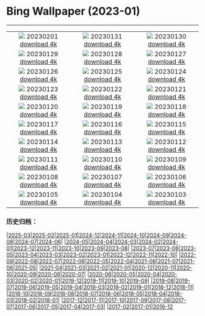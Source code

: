 # Bing Wallpaper (2023-01)
**************
| | | |
| :----: | :----: | :----: |
| ![](https://www.bing.com/th?id=OHR.SunriseCastle_FR-FR3693166026_1920x1080.jpg) 20230201 [download 4k](https://www.bing.com/th?id=OHR.SunriseCastle_FR-FR3693166026_UHD.jpg) | ![](https://www.bing.com/th?id=OHR.ZebraTrio_FR-FR2125282944_1920x1080.jpg) 20230131 [download 4k](https://www.bing.com/th?id=OHR.ZebraTrio_FR-FR2125282944_UHD.jpg) | ![](https://www.bing.com/th?id=OHR.IceSailingBalaton_FR-FR1401946049_1920x1080.jpg) 20230130 [download 4k](https://www.bing.com/th?id=OHR.IceSailingBalaton_FR-FR1401946049_UHD.jpg) |
| ![](https://www.bing.com/th?id=OHR.BlackbirdDay_FR-FR0243783135_1920x1080.jpg) 20230129 [download 4k](https://www.bing.com/th?id=OHR.BlackbirdDay_FR-FR0243783135_UHD.jpg) | ![](https://www.bing.com/th?id=OHR.BlueBahamas_FR-FR9239462577_1920x1080.jpg) 20230128 [download 4k](https://www.bing.com/th?id=OHR.BlueBahamas_FR-FR9239462577_UHD.jpg) | ![](https://www.bing.com/th?id=OHR.RedMangrove_FR-FR8902268594_1920x1080.jpg) 20230127 [download 4k](https://www.bing.com/th?id=OHR.RedMangrove_FR-FR8902268594_UHD.jpg) |
| ![](https://www.bing.com/th?id=OHR.HighArchChina_FR-FR8370468752_1920x1080.jpg) 20230126 [download 4k](https://www.bing.com/th?id=OHR.HighArchChina_FR-FR8370468752_UHD.jpg) | ![](https://www.bing.com/th?id=OHR.BirksofAberfeldy_FR-FR8202020141_1920x1080.jpg) 20230125 [download 4k](https://www.bing.com/th?id=OHR.BirksofAberfeldy_FR-FR8202020141_UHD.jpg) | ![](https://www.bing.com/th?id=OHR.ColleSantaLucia_FR-FR7690725851_1920x1080.jpg) 20230124 [download 4k](https://www.bing.com/th?id=OHR.ColleSantaLucia_FR-FR7690725851_UHD.jpg) |
| ![](https://www.bing.com/th?id=OHR.SunriseMoai_FR-FR7141729211_1920x1080.jpg) 20230123 [download 4k](https://www.bing.com/th?id=OHR.SunriseMoai_FR-FR7141729211_UHD.jpg) | ![](https://www.bing.com/th?id=OHR.YearRabbit_FR-FR6738849556_1920x1080.jpg) 20230122 [download 4k](https://www.bing.com/th?id=OHR.YearRabbit_FR-FR6738849556_UHD.jpg) | ![](https://www.bing.com/th?id=OHR.HuggingKanga_FR-FR7558872498_1920x1080.jpg) 20230121 [download 4k](https://www.bing.com/th?id=OHR.HuggingKanga_FR-FR7558872498_UHD.jpg) |
| ![](https://www.bing.com/th?id=OHR.FalklandKings_FR-FR2884032341_1920x1080.jpg) 20230120 [download 4k](https://www.bing.com/th?id=OHR.FalklandKings_FR-FR2884032341_UHD.jpg) | ![](https://www.bing.com/th?id=OHR.SFFParkCity_FR-FR2261983134_1920x1080.jpg) 20230119 [download 4k](https://www.bing.com/th?id=OHR.SFFParkCity_FR-FR2261983134_UHD.jpg) | ![](https://www.bing.com/th?id=OHR.WhiteSands_FR-FR1866389657_1920x1080.jpg) 20230118 [download 4k](https://www.bing.com/th?id=OHR.WhiteSands_FR-FR1866389657_UHD.jpg) |
| ![](https://www.bing.com/th?id=OHR.SessileOaks_FR-FR0501438164_1920x1080.jpg) 20230117 [download 4k](https://www.bing.com/th?id=OHR.SessileOaks_FR-FR0501438164_UHD.jpg) | ![](https://www.bing.com/th?id=OHR.BlueMonday_FR-FR0707574638_1920x1080.jpg) 20230116 [download 4k](https://www.bing.com/th?id=OHR.BlueMonday_FR-FR0707574638_UHD.jpg) | ![](https://www.bing.com/th?id=OHR.Turku_FR-FR8085160724_1920x1080.jpg) 20230115 [download 4k](https://www.bing.com/th?id=OHR.Turku_FR-FR8085160724_UHD.jpg) |
| ![](https://www.bing.com/th?id=OHR.CloudBlanket_FR-FR3515958936_1920x1080.jpg) 20230114 [download 4k](https://www.bing.com/th?id=OHR.CloudBlanket_FR-FR3515958936_UHD.jpg) | ![](https://www.bing.com/th?id=OHR.Pneumatocysts_FR-FR6010624035_1920x1080.jpg) 20230113 [download 4k](https://www.bing.com/th?id=OHR.Pneumatocysts_FR-FR6010624035_UHD.jpg) | ![](https://www.bing.com/th?id=OHR.RumeliHisari_FR-FR6028510337_1920x1080.jpg) 20230112 [download 4k](https://www.bing.com/th?id=OHR.RumeliHisari_FR-FR6028510337_UHD.jpg) |
| ![](https://www.bing.com/th?id=OHR.Umschreibung_FR-FR5804429871_1920x1080.jpg) 20230111 [download 4k](https://www.bing.com/th?id=OHR.Umschreibung_FR-FR5804429871_UHD.jpg) | ![](https://www.bing.com/th?id=OHR.TintinDay_FR-FR6791287422_1920x1080.jpg) 20230110 [download 4k](https://www.bing.com/th?id=OHR.TintinDay_FR-FR6791287422_UHD.jpg) | ![](https://www.bing.com/th?id=OHR.BisonWindCave_FR-FR5610699833_1920x1080.jpg) 20230109 [download 4k](https://www.bing.com/th?id=OHR.BisonWindCave_FR-FR5610699833_UHD.jpg) |
| ![](https://www.bing.com/th?id=OHR.Breckenridge_FR-FR5376637294_1920x1080.jpg) 20230108 [download 4k](https://www.bing.com/th?id=OHR.Breckenridge_FR-FR5376637294_UHD.jpg) | ![](https://www.bing.com/th?id=OHR.Mohair_FR-FR5198173756_1920x1080.jpg) 20230107 [download 4k](https://www.bing.com/th?id=OHR.Mohair_FR-FR5198173756_UHD.jpg) | ![](https://www.bing.com/th?id=OHR.BlackFell_FR-FR5000378632_1920x1080.jpg) 20230106 [download 4k](https://www.bing.com/th?id=OHR.BlackFell_FR-FR5000378632_UHD.jpg) |
| ![](https://www.bing.com/th?id=OHR.HIISSF_FR-FR4821594981_1920x1080.jpg) 20230105 [download 4k](https://www.bing.com/th?id=OHR.HIISSF_FR-FR4821594981_UHD.jpg) | ![](https://www.bing.com/th?id=OHR.Perihelion_FR-FR4598962992_1920x1080.jpg) 20230104 [download 4k](https://www.bing.com/th?id=OHR.Perihelion_FR-FR4598962992_UHD.jpg) | ![](https://www.bing.com/th?id=OHR.SandhillSleeping_FR-FR4420630498_1920x1080.jpg) 20230103 [download 4k](https://www.bing.com/th?id=OHR.SandhillSleeping_FR-FR4420630498_UHD.jpg) |

### 历史归档：

|[2025-03](/../2025-03/2025-03.md)|[2025-02](/../2025-02/2025-02.md)|[2025-01](/../2025-01/2025-01.md)|[2024-12](/../2024-12/2024-12.md)|[2024-11](/../2024-11/2024-11.md)|[2024-10](/../2024-10/2024-10.md)|[2024-09](/../2024-09/2024-09.md)|[2024-08](/../2024-08/2024-08.md)|[2024-07](/../2024-07/2024-07.md)|[2024-06](/../2024-06/2024-06.md)|
|[2024-05](/../2024-05/2024-05.md)|[2024-04](/../2024-04/2024-04.md)|[2024-03](/../2024-03/2024-03.md)|[2024-02](/../2024-02/2024-02.md)|[2024-01](/../2024-01/2024-01.md)|[2023-12](/../2023-12/2023-12.md)|[2023-11](/../2023-11/2023-11.md)|[2023-10](/../2023-10/2023-10.md)|[2023-09](/../2023-09/2023-09.md)|[2023-08](/../2023-08/2023-08.md)|
|[2023-07](/../2023-07/2023-07.md)|[2023-06](/../2023-06/2023-06.md)|[2023-05](/../2023-05/2023-05.md)|[2023-04](/../2023-04/2023-04.md)|[2023-03](/../2023-03/2023-03.md)|[2023-02](/../2023-02/2023-02.md)|[2023-01](/2023-01.md)|[2022-12](/../2022-12/2022-12.md)|[2022-11](/../2022-11/2022-11.md)|[2022-10](/../2022-10/2022-10.md)|
|[2022-09](/../2022-09/2022-09.md)|[2022-08](/../2022-08/2022-08.md)|[2022-07](/../2022-07/2022-07.md)|[2022-06](/../2022-06/2022-06.md)|[2022-05](/../2022-05/2022-05.md)|[2022-04](/../2022-04/2022-04.md)|[2021-08](/../2021-08/2021-08.md)|[2021-07](/../2021-07/2021-07.md)|[2021-06](/../2021-06/2021-06.md)|[2021-05](/../2021-05/2021-05.md)|
|[2021-04](/../2021-04/2021-04.md)|[2021-03](/../2021-03/2021-03.md)|[2021-02](/../2021-02/2021-02.md)|[2021-01](/../2021-01/2021-01.md)|[2020-12](/../2020-12/2020-12.md)|[2020-11](/../2020-11/2020-11.md)|[2020-10](/../2020-10/2020-10.md)|[2020-09](/../2020-09/2020-09.md)|[2020-08](/../2020-08/2020-08.md)|[2020-07](/../2020-07/2020-07.md)|
|[2020-06](/../2020-06/2020-06.md)|[2020-05](/../2020-05/2020-05.md)|[2020-04](/../2020-04/2020-04.md)|[2020-03](/../2020-03/2020-03.md)|[2020-02](/../2020-02/2020-02.md)|[2020-01](/../2020-01/2020-01.md)|[2019-12](/../2019-12/2019-12.md)|[2019-11](/../2019-11/2019-11.md)|[2019-10](/../2019-10/2019-10.md)|[2019-09](/../2019-09/2019-09.md)|
|[2019-08](/../2019-08/2019-08.md)|[2019-07](/../2019-07/2019-07.md)|[2019-06](/../2019-06/2019-06.md)|[2019-05](/../2019-05/2019-05.md)|[2019-04](/../2019-04/2019-04.md)|[2019-03](/../2019-03/2019-03.md)|[2019-02](/../2019-02/2019-02.md)|[2019-01](/../2019-01/2019-01.md)|[2018-12](/../2018-12/2018-12.md)|[2018-11](/../2018-11/2018-11.md)|
|[2018-10](/../2018-10/2018-10.md)|[2018-09](/../2018-09/2018-09.md)|[2018-08](/../2018-08/2018-08.md)|[2018-07](/../2018-07/2018-07.md)|[2018-06](/../2018-06/2018-06.md)|[2018-05](/../2018-05/2018-05.md)|[2018-04](/../2018-04/2018-04.md)|[2018-03](/../2018-03/2018-03.md)|[2018-02](/../2018-02/2018-02.md)|[2018-01](/../2018-01/2018-01.md)|
|[2017-12](/../2017-12/2017-12.md)|[2017-11](/../2017-11/2017-11.md)|[2017-10](/../2017-10/2017-10.md)|[2017-09](/../2017-09/2017-09.md)|[2017-08](/../2017-08/2017-08.md)|[2017-07](/../2017-07/2017-07.md)|[2017-06](/../2017-06/2017-06.md)|[2017-05](/../2017-05/2017-05.md)|[2017-04](/../2017-04/2017-04.md)|[2017-03](/../2017-03/2017-03.md)|
|[2017-02](/../2017-02/2017-02.md)|[2017-01](/../2017-01/2017-01.md)|[2016-12](/../2016-12/2016-12.md)